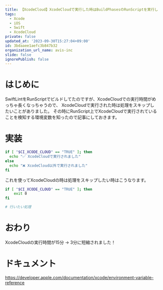 ```yaml
---
title: 【XcodeCloud】XcodeCloudで実行した時はBuildPhasesのRunScriptを実行したくない
tags:
  - Xcode
  - iOS
  - Swift
  - XcodeCloud
private: false
updated_at: '2023-09-30T15:27:04+09:00'
id: 3bdaaee1aefc3b847b32
organization_url_name: avis-inc
slide: false
ignorePublish: false
---
```

# はじめに
SwiftLintをRunScriptでビルドしてたのですが、XcodeCloudでの実行時間がめっちゃ長くなっちゃうので、
XcodeCloudで実行された時は処理をスキップしたいことがありました。
その時にRunScript上でXcodeCloudで実行されていることを検知する環境変数を知ったので記事にしておきます。

# 実装
```sh
if [ "$CI_XCODE_CLOUD" == "TRUE" ]; then
  echo "✅ XcodeCloudで実行されました"
else
  echo "❌ XcodeCloud以外で実行されました"
fi
```

これを使ってXcodeCloudの時は処理をスキップしたい時はこうなります。

```sh
if [ "$CI_XCODE_CLOUD" == "TRUE" ]; then
    exit 0
fi

# 行いたい処理
```

# おわり
XcodeCloudの実行時間が15分 → 3分に短縮されました！

# ドキュメント
https://developer.apple.com/documentation/xcode/environment-variable-reference
